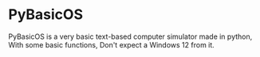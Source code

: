 # PyBasicOS
PyBasicOS is a very basic text-based computer simulator made in python, With some basic functions, Don't expect a Windows 12 from it.
